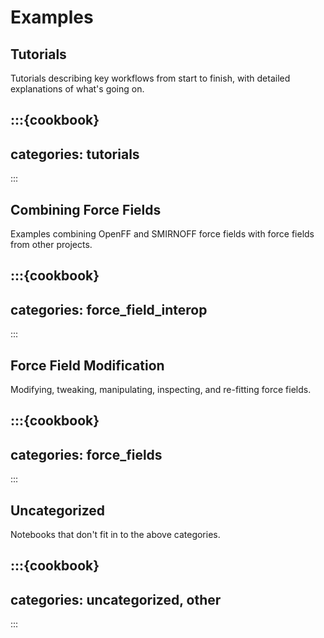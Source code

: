 # Examples

## Tutorials

Tutorials describing key workflows from start to finish, with detailed explanations of what's going on.

:::{cookbook}
---
categories: tutorials
---
:::

## Combining Force Fields

Examples combining OpenFF and SMIRNOFF force fields with force fields from other projects.

:::{cookbook}
---
categories: force_field_interop
---
:::

## Force Field Modification

Modifying, tweaking, manipulating, inspecting, and re-fitting force fields.

:::{cookbook}
---
categories: force_fields
---
:::

## Uncategorized

Notebooks that don't fit in to the above categories.

:::{cookbook}
---
categories: uncategorized, other
---
:::
